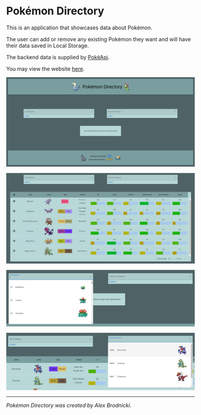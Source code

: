 # Pokémon Directory
This is an application that showcases data about Pokémon.

The user can add or remove any existing Pokémon they want and will have their data saved in Local Storage.

The backend data is supplied by [PokéApi](https://pokeapi.co/).

You may view the website [here](https://pokemon-directory.apbrodnicki.com).

![Home Page](src/assets/empty-page.png)

![Pokémon Grid](src/assets/data-grid.png)

![Add Dropdown](src/assets/add-dropdown.png)

![Remove Dropdown](src/assets/remove-dropdown.png)
___
*Pokémon Directory was created by Alex Brodnicki.*
